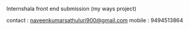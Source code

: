 Internshala front end submission (my ways project)

contact : naveenkumarsathuluri900@gmail.com
mobile : 9494513864
